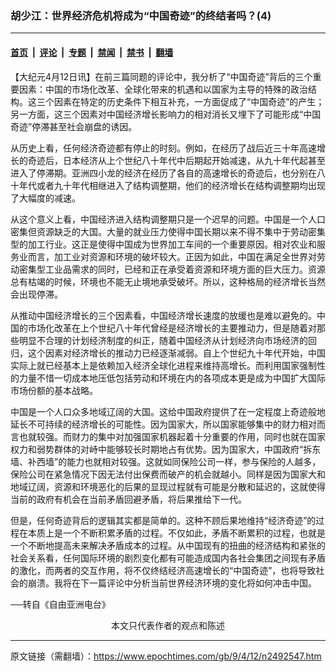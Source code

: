 ### 胡少江：世界经济危机将成为“中国奇迹”的终结者吗？(4)

---

#### [首页](../../../..?n2492547) &nbsp;|&nbsp; [评论](../../../../../epoch-comment?n2492547) &nbsp;|&nbsp; [专题](../../../../../epoch-special?n2492547) &nbsp;|&nbsp; [禁闻](../../../../../epoch-news?n2492547) &nbsp;|&nbsp; [禁书](../../../../../books?n2492547) &nbsp;|&nbsp; [翻墙](https://github.com/gfw-breaker/nogfw/blob/master/README.md?n2492547)


<div class="post_content" id="artbody" itemprop="articleBody">
 <!-- article content begin -->
 <p>
  【大纪元4月12日讯】在前三篇同题的评论中，我分析了“中国奇迹”背后的三个重要因素：中国的市场化改革、全球化带来的机遇和以国家为主导的特殊的政治结构。这三个因素在特定的历史条件下相互补充，一方面促成了“中国奇迹”的产生；另一方面，这三个因素对中国经济增长影响力的相对消长又埋下了可能形成“中国奇迹”停滞甚至社会崩盘的诱因。
 </p>
 <p>
  从历史上看，任何经济奇迹都有停止的时刻。例如，在经历了战后近三十年高速增长的奇迹后，日本经济从上个世纪八十年代中后期起开始减速，从九十年代起甚至进入了停滞期。亚洲四小龙的经济在经历了各自的高速增长的奇迹后，也分别在八十年代或者九十年代相继进入了结构调整期，他们的经济增长在结构调整期均出现了大幅度的减速。
 </p>
 <p>
  从这个意义上看，中国经济进入结构调整期只是一个迟早的问题。中国是一个人口密集但资源缺乏的大国。大量的就业压力使得中国长期以来不得不集中于劳动密集型的加工行业。这正是使得中国成为世界加工车间的一个重要原因。相对农业和服务业而言，加工业对资源和环境的破坏较大。正因为如此，中国在满足全世界对劳动密集型工业品需求的同时，已经和正在承受着资源和环境方面的巨大压力。资源总有枯竭的时候，环境也不能无止境地承受破坏。所以，这种格局的经济增长当然会出现停滞。
 </p>
 <p>
  从推动中国经济增长的三个因素看，中国经济增长速度的放缓也是难以避免的。中国的市场化改革在上个世纪八十年代曾经是经济增长的主要推动力，但是随着对那些明显不合理的计划经济制度的纠正，随着中国经济从计划经济向市场经济的回归，这个因素对经济增长的推动力已经逐渐减弱。自上个世纪九十年代开始，中国实际上就已经基本上是依赖加入经济全球化进程来维持高增长。而利用国家强制性的力量不惜一切成本地压低包括劳动和环境在内的各项成本更是成为中国扩大国际市场份额的基本战略。
 </p>
 <p>
  中国是一个人口众多地域辽阔的大国。这给中国政府提供了在一定程度上奇迹般地延长不可持续的经济增长的可能性。因为国家大，所以国家能够集中的财力相对而言也就较强。而财力的集中对加强国家机器起着十分重要的作用，同时也就在国家权力和弱势群体的对峙中能够较长时期地占有优势。因为国家大，中国政府“拆东墙、补西墙”的能力也就相对较强。这就如同保险公司一样，参与保险的人越多，保险公司在紧急情况下因无法付出保费而破产的机会就越小。同样是因为国家大和地域辽阔，资源和环境恶化的后果的显现过程就有可能是分散和延迟的，这就使得当前的政府有机会在当前矛盾回避矛盾，将后果推给下一代。
 </p>
 <p>
  但是，任何奇迹背后的逻辑其实都是简单的。这种不顾后果地维持“经济奇迹”的过程在本质上是一个不断积累矛盾的过程。不仅如此，矛盾不断累积的过程，也就是一个不断地提高未来解决矛盾成本的过程。从中国现有的扭曲的经济结构和紧张的社会关系看，任何国际环境的剧烈变化都有可能造成国内各社会集团之间现有矛盾的激化，而两者的交互作用，将不仅终结经济高速增长的“中国奇迹”，也将导致社会的崩溃。我将在下一篇评论中分析当前世界经济环境的变化将如何冲击中国。
 </p>
 <p>
  ──转自《自由亚洲电台》
  <font color="#ffffff">
   (http://www.dajiyuan.com)
  </font>
  <br/>
  <center>
   <font class="GY13">
    本文只代表作者的观点和陈述
   </font>
  </center>
 </p>
 <!-- article content end -->
 <div id="below_article_ad">
 </div>
</div>


---

原文链接（需翻墙）：https://www.epochtimes.com/gb/9/4/12/n2492547.htm
